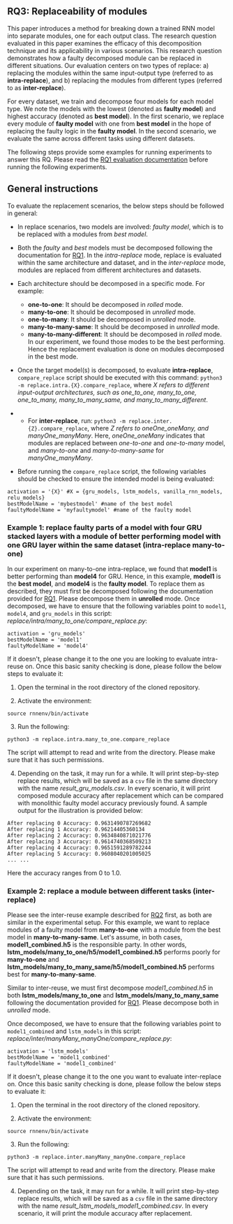 ## RQ3: Replaceability of modules
This paper introduces a method for breaking down a trained RNN model into separate modules, one for each output class. The research question evaluated in this paper examines the efficacy of this decomposition technique and its applicability in various scenarios. This research question demonstrates how a faulty decomposed module can be replaced in different situations. Our evaluation centers on two types of replace: a) replacing the modules within the same input-output type (referred to as **intra-replace**), and b) replacing the modules from different types (referred to as **inter-replace**).

For every dataset, we train and decompose four models for each model type. We note the models with the lowest (denoted as **faulty model**) and highest accuracy (denoted as **best model**). In the first scenario, we replace every module of **faulty model** with one from **best model** in the hope of replacing the faulty logic in the **faulty model**. In the second scenario, we evaluate the same across different tasks using different datasets.

The following steps provide some examples for running experiments to answer this RQ. Please read the [RQ1 evaluation documentation](/tutorial/evaluate_rq1.md) before running the following experiments.

## General instructions
To evaluate the replacement scenarios, the below steps should be followed in general:
- In replace scenarios, two models are involved: *faulty model*, which is to be replaced with a modules from *best model*.
- Both the *faulty* and *best* models must be decomposed following the documentation for [RQ1](/tutorial/evaluate_rq1.md). In the *intra-replace* mode, replace is evaluated within the same architecture and dataset, and in the *inter-replace* mode, modules are replaced from different architectures and datasets. 
- Each architecture should be decomposed in a specific mode. For example:
  - **one-to-one**: It should be decomposed in *rolled* mode.
  - **many-to-one**: It should be decomposed in *unrolled* mode.
  - **one-to-many**: It should be decomposed in *unrolled* mode.
  - **many-to-many-same**: It should be decomposed in *unrolled* mode.
  - **many-to-many-different**: It should be decomposed in *rolled* mode.
In our experiment, we found those modes to be the best performing. Hence the replacement evaluation is done on modules decomposed in the best mode.

- Once the target model(s) is decomposed, to evaluate **intra-replace**, `compare_replace` script should be executed with this command: `python3 -m replace.intra.{X}.compare_replace`, where *X refers to different input-output architectures, such as one_to_one, many_to_one, one_to_many, many_to_many_same, and many_to_many_different*. 
- - For **inter-replace**, run: `python3 -m replace.inter.{Z}.compare_replace`, where *Z refers to oneOne_oneMany, and manyOne_manyMany*. Here, *oneOne_oneMany* indicates that modules are replaced between *one-to-one* and *one-to-many* model, and *many-to-one* and *many-to-many-same* for *manyOne_manyMany*. 
- Before running the `compare_replace` script, the following variables should be checked to ensure the intended model is being evaluated:
```
activation = '{X}' #X = {gru_models, lstm_models, vanilla_rnn_models, relu_models}
bestModelName = 'mybestmodel' #name of the best model
faultyModelName = 'myfaultymodel' #name of the faulty model
```

### Example 1: replace faulty parts of a model with four GRU stacked layers with a module of better performing model with one GRU layer within the same dataset (intra-replace many-to-one)

In our experiment on many-to-one intra-replace, we found that **model1** is better performing than **model4** for GRU. Hence, in this example, **model1** is the **best model**, and **model4** is the **faulty model**. To replace them as described, they must first be decomposed following the documentation provided for [RQ1](/tutorial/evaluate_rq1.md). Please decompose them in **unrolled** mode. Once decomposed, we have to ensure that the following variables point to `model1`, `model4`, and `gru_models` in this script: *replace/intra/many_to_one/compare_replace.py*:
```
activation = 'gru_models'
bestModelName = 'model1'
faultyModelName = 'model4'
```
If it doesn't, please change it to the one you are looking to evaluate intra-reuse on. Once this basic sanity checking is done, please follow the below steps to evaluate it:

1. Open the terminal in the root directory of the cloned repository. 

2. Activate the environment:
```
source rnnenv/bin/activate
```
3. Run the following:
```
python3 -m replace.intra.many_to_one.compare_replace
```
The script will attempt to read and write from the directory. Please make sure that it has such permissions. 

4. Depending on the task, it may run for a while. It will print step-by-step replace results, which will be saved as a `csv` file in the same directory with the name *result_gru_models.csv*. In every scenario, it will print composed module accuracy after replacement which can be compared with monolithic faulty model accuracy previously found. A sample output for the illustration is provided below:
```
After replacing 0 Accuracy: 0.9631490787269682
After replacing 1 Accuracy: 0.96214405360134
After replacing 2 Accuracy: 0.9634840871021776
After replacing 3 Accuracy: 0.9614740368509213
After replacing 4 Accuracy: 0.9651591289782244
After replacing 5 Accuracy: 0.9608040201005025
... ...
```
Here the accuracy ranges from 0 to 1.0.

### Example 2: replace a module between different tasks (inter-replace)
Please see the inter-reuse example described for [RQ2](/tutorial/evaluate_rq2.md) first, as both are similar in the experimental setup.
For this example, we want to replace modules of a faulty model from **many-to-one** with a module from the best model in **many-to-many-same**. Let's assume, in both cases, **model1_combined.h5** is the responsible party. In other words, **lstm_models/many_to_one/h5/model1_combined.h5** performs poorly for **many-to-one** and **lstm_models/many_to_many_same/h5/model1_combined.h5** performs best for **many-to-many-same**. 

Similar to inter-reuse, we must first decompose *model1_combined.h5* in both **lstm_models/many_to_one** and **lstm_models/many_to_many_same** following the documentation provided for [RQ1](/tutorial/evaluate_rq1.md). Please decompose both in *unrolled* mode. 

Once decomposed, we have to ensure that the following variables point to `model1_combined` and `lstm_models` in this script: *replace/inter/manyMany_manyOne/compare_replace.py*:
```
activation = 'lstm_models'
bestModelName = 'model1_combined'
faultyModelName = 'model1_combined'
```
If it doesn't, please change it to the one you want to evaluate inter-replace on. Once this basic sanity checking is done, please follow the below steps to evaluate it:

1. Open the terminal in the root directory of the cloned repository. 

2. Activate the environment:
```
source rnnenv/bin/activate
```
3. Run the following:
```
python3 -m replace.inter.manyMany_manyOne.compare_replace
```
The script will attempt to read and write from the directory. Please make sure that it has such permissions. 

4. Depending on the task, it may run for a while. It will print step-by-step replace results, which will be saved as a `csv` file in the same directory with the name *result_lstm_models_model1_combined.csv*. In every scenario, it will print the module accuracy after replacement.

